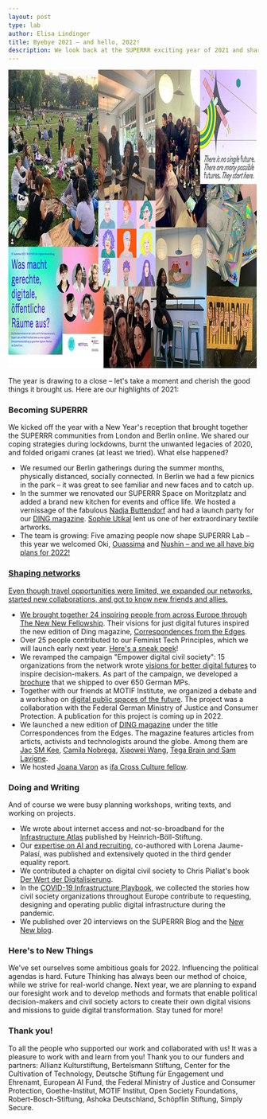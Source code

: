 ```yaml
---
layout: post
type: lab
author: Elisa Lindinger
title: Byebye 2021 – and hello, 2022!
description: We look back at the SUPERRR exciting year of 2021 and share a few things that 2022 has in store for us.
---
```


<img src="/assets/img/blog/2021.jpg" alt="collage of photos from events in 2021" width="500" height="600">

<p>The year is drawing to a close – let's take a moment and cherish the good things it brought us. Here are our highlights of 2021:</p>

<h3>Becoming SUPERRR</h3>

<p>We kicked off the year with a New Year's reception that brought together the SUPERRR communities from London and Berlin online. We shared our coping strategies during lockdowns, burnt the unwanted legacies of 2020, and folded origami cranes (at least we tried). What else happened?<p>

<p><ul>
<li>We resumed our Berlin gatherings during the summer months, physically distanced, socially connected. In Berlin we had a few picnics in the park – it was great to see familiar and new faces and to catch up.</li>

<li>In the summer we renovated our SUPERRR Space on Moritzplatz and added a brand new kitchen for events and office life. We hosted a vernissage of the fabulous <a href="https://nadjabuttendorf.com/">Nadja Buttendorf</a> and had a launch party for our <a href="https://dingdingding.org/">DING magazine</a>. <a href="https://sofiutikal.net/">Sophie Utikal</a> lent us one of her extraordinary textile artworks.</li>

<li>The team is growing: Five amazing people now shape SUPERRR Lab – this year we welcomed Oki, <a href="https://superrr.net/2021/05/20/the-superrr-team-is-growing.html">Ouassima</a> and <a href="https://superrr.net/2021/08/02/Nushin-is-joing-the-team.html">Nushin – and we all have big plans for 2022!</li>

</ul></p>

<h3>Shaping networks</h3>

<p>Even though travel opportunities were limited, we expanded our networks, started new collaborations, and got to know new friends and allies.</p>

<p><ul>
<li>We brought together 24 inspiring people from across Europe through <a href="https://thenewnew.space/">The New New Fellowship</a>. Their visions for just digital futures inspired the new edition of Ding magazine, <a href="https://dingdingding.org/">Correspondences from the Edges</a>.</li>

<li>Over 25 people contributed to our Feminist Tech Principles, which we will launch early next year. <a href="https://twitter.com/superrrnetwork/status/1471182311484010497">Here's a sneak peek</a>!</li>

<li>We revamped the campaign "Empower digital civil society": 15 organizations from the network wrote <a href="https://digitalezivilgesellschaft.org/digitalvisionen/">visions for better digital futures</a> to inspire decision-makers. As part of the campaign, we developed a <a href="https://digitalezivilgesellschaft.org/DigitaleZivilgesellschaft_Print.pdf">brochure</a> that we shipped to over 650 German MPs.</li>

<li>Together with our friends at MOTIF Institute, we organized a debate and a workshop on <a href="https://superrr.net/2021/09/26/zukunftsforum-recap.html">digital public spaces of the future</a>. The project was a collaboration with the Federal German Ministry of Justice and Consumer Protection. A publication for this project is coming up in 2022.</li>
 
<li>We launched a new edition of <a href="https://dingdingding.org/">DING magazine</a> under the title Correspondences from the Edges. The magazine features articles from articts, activists and technologists around the globe. Among them are <a href="https://dingdingding.org/issue-4/tending-to-wildness-field-notes-on-movement-infrastructure/">Jac SM Kee</a>, <a href="https://dingdingding.org/issue-4/aveia-espaconaves-uma-folha-de-babosa-uma-pelvis-fui-coletar-trechos-de-futuro-e-resolvi-dar-meia-volta/">Camila Nobrega</a>, <a href="https://dingdingding.org/issue-4/shadow-visions/">Xiaowei Wang</a>, <a href="https://dingdingding.org/issue-4/the-battle-to-control-the-carbon-media-cycle/">Tega Brain and Sam Lavigne</a>.

<li>We hosted <a href="https://www.joanavaron.com/">Joana Varon</a> as <a href="https://www.ifa.de/en/fundings/ccp-fellowships/">ifa Cross Culture fellow</a>.</li>
</ul></p>

<h3>Doing and Writing</h3>

<p>And of course we were busy planning workshops, writing texts, and working on projects.</p>
<p><ul>
<li>We wrote about internet access and not-so-broadband for the <a href="https://www.boell.de/de/infrastrukturatlas">Infrastructure Atlas</a> published by Heinrich-Böll-Stiftung.</li>

<li>Our <a href="https://www.dritter-gleichstellungsbericht.de/de/article/258.ai-powered-recruiting-wie-der-einsatz-von-algorithmischen-assistenzsystemen-die-gleichstellung-auf-dem-arbeitsmarkt-beeinflusst.html">expertise on AI and recruiting</a>, co-authored with Lorena Jaume-Palasí, was published and extensively quoted in the third gender equality report.</li>

<li>We contributed a chapter on digital civil society to Chris Piallat's book <a href="https://www.transcript-verlag.de/978-3-8376-5659-6/der-wert-der-digitalisierung/">Der Wert der Digitalisierung</a>.</li>

<li>In the <a href="https://superrr.net/project/infrastructure-playbook/">COVID-19 Infrastructure Playbook</a>, we collected the stories how civil society organizations throughout Europe contribute to requesting, designing and operating public digital infrastructure during the pandemic.</li>

<li>We published over 20 interviews on the SUPERRR Blog and the <a href="https://thenewnew.medium.com/">New New blog</a>.</li>

</ul></p>

<h3>Here's to New Things</h3>

<p>We've set ourselves some ambitious goals for 2022. Influencing the political agendas is hard. Future Thinking has always been our method of choice, while we strive for real-world change. Next year, we are planning to expand our foresight work and to develop methods and formats that enable political decision-makers and civil society actors to create their own digital visions and missions to guide digital transformation. Stay tuned for more!<p>
 
<h3>Thank you!</h3>

<p>To all the people who supported our work and collaborated with us! It was a pleasure to work with and learn from you! Thank you to our funders and partners: Allianz Kulturstiftung, Bertelsmann Stiftung, Center for the Cultivation of Technology, Deutsche Stiftung für Engagement und Ehrenamt, European AI Fund, the Federal Ministry of Justice and Consumer Protection, Goethe-Institut, MOTIF Institut, Open Society Foundations, Robert-Bosch-Stiftung, Ashoka Deutschland,  Schöpflin Stiftung, Simply Secure.</p>

